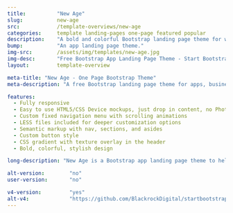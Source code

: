 ```yaml
---
title:			"New Age"
slug:			new-age
src:			/template-overviews/new-age
categories:		template landing-pages one-page featured popular
description:	"A bold and colorful Bootstrap landing page theme for web apps or other business use."
bump:			"An app landing page theme."
img-src:		/assets/img/templates/new-age.jpg
img-desc:		"Free Bootstrap App Landing Page Theme - Start Bootstrap"
layout:			template-overview

meta-title: "New Age - One Page Bootstrap Theme"
meta-description: "A free Bootstrap landing page theme for apps, businesses, and other multipurpose uses. All Start Bootstrap templates are free to download and open source."

features:
  - Fully responsive
  - Easy to use HTML5/CSS Device mockups, just drop in content, no Photoshop or image editing necessary!
  - Custom fixed navigation menu with scrolling animations
  - LESS files included for deeper customization options
  - Semantic markup with nav, sections, and asides
  - Custom button style
  - CSS gradient with texture overlay in the header
  - Bold, colorful, stylish design

long-description: "New Age is a Bootstrap app landing page theme to help you beautifully showcase your web app or anything else! This theme features a bold, colorful design with various content sections that will be an excellent boilerplate for yoru next Bootstrap based project!"

alt-version:		"no"
user-version:		"no"

v4-version:			"yes"
alt-v4:				"https://github.com/BlackrockDigital/startbootstrap-new-age/archive/v4-dev.zip"
---
```

